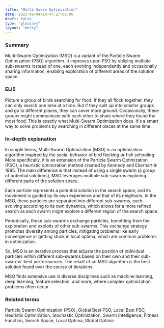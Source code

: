 ```yaml
---
title: "Multi-Swarm Optimization"
date: 2023-09-04T14:47:27+02:00
draft: false
type: "glossary"
layout: "entry"
---
```


### Summary
Multi-Swarm Optimization (MSO) is a variant of the Particle Swarm Optimization (PSO) algorithm. It improves upon PSO by utilizing multiple sub-swarms instead of one, each evolving independently and occasionally sharing information, enabling exploration of different areas of the solution space.

### ELI5
Picture a group of birds searching for food. If they all flock together, they can only search one area at a time. But if they split up into smaller groups and go to different places, they can cover more ground. Occasionally, these groups might communicate with each other to share where they found the most food. This is exactly what Multi-Swarm Optimization does. It's a smart way to solve problems by searching in different places at the same time.

### In-depth explanation
In simple terms, Multi-Swarm Optimization (MSO) is an optimization algorithm inspired by the social behavior of bird flocking or fish schooling. More specifically, it is an extension of the Particle Swarm Optimization (PSO), a heuristic optimization method created by Kennedy and Eberhart in 1995. The main difference is that instead of using a single swarm (a group of potential solutions), MSO leverages multiple sub-swarms exploring different parts of the solution space.

Each particle represents a potential solution in the search space, and its movement is guided by its own experience and that of its neighbors. In the MSO, these particles are separated into different sub-swarms, each evolving according to its own dynamics, which allows for a more refined search as each swarm might explore a different region of the search space.

Periodically, these sub-swarms exchange particles, benefiting from the exploration and exploits of other sub-swarms. This exchange strategy promotes diversity among particles, mitigating problems like early convergence or getting stuck in local optima, which are common problems in optimization.

So, MSO is an iterative process that adjusts the position of individual particles within different sub-swarms based on their own and their sub-swarms' best performances. The result of an MSO algorithm is the best solution found over the course of iterations.

MSO finds extensive use in diverse disciplines such as machine learning, deep learning, feature selection, and more, where complex optimization problems often occur.

### Related terms
Particle Swarm Optimization (PSO), Global Best PSO, Local Best PSO, Heuristic Optimization, Stochastic Optimization, Swarm Intelligence, Fitness Function, Search Space, Local Optima, Global Optima.